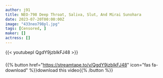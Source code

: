 ```yaml
---
author: j91
title: NEO-798 Deep Throat, Saliva, Slut, And Mirai Sunohara
date: 2023-07-20T00:00:00Z
image: "433neo798pl.jpg"
tags: [Censored, ]
maker: []
actress: []
---
```



{{< youtubepl QgdY9jzblkFJ48 >}}
###

{{% button href="https://streamtape.to/v/QgdY9jzblkFJ48" icon="fas fa-download" %}}download this video{{% /button %}}
